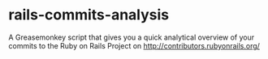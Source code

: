 # rails-commits-analysis
A Greasemonkey script that gives you a quick analytical overview of your commits to the Ruby on Rails Project on http://contributors.rubyonrails.org/
